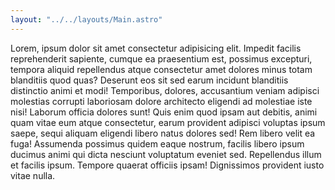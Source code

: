 ```yaml
---
layout: "../../layouts/Main.astro"
---
```


Lorem, ipsum dolor sit amet consectetur adipisicing elit. Impedit facilis reprehenderit sapiente, cumque ea praesentium est, possimus excepturi, tempora aliquid repellendus atque consectetur amet dolores minus totam blanditiis quod quas?
Deserunt eos sit sed earum incidunt blanditiis distinctio animi et modi! Temporibus, dolores, accusantium veniam adipisci molestias corrupti laboriosam dolore architecto eligendi ad molestiae iste nisi! Laborum officia dolores sunt!
Quis enim quod ipsam aut debitis, animi quam vitae eum atque consectetur, earum provident adipisci voluptas ipsum saepe, sequi aliquam eligendi libero natus dolores sed! Rem libero velit ea fuga!
Assumenda possimus quidem eaque nostrum, facilis libero ipsum ducimus animi qui dicta nesciunt voluptatum eveniet sed. Repellendus illum et facilis ipsum. Tempore quaerat officiis ipsam! Dignissimos provident iusto vitae nulla.
